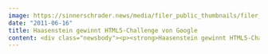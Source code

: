 ```yaml
---
image: https://sinnerschrader.news/media/filer_public_thumbnails/filer_public/96/97/9697e6bb-105f-46b8-ab24-6918987bf04a/varfoldersdjk8pxf42x64d8fxslz8jcc8fc0000gnttmp1ejosw__480x288_q85_crop_subsampling-2_upscale.jpg
date: "2011-06-16"
title: Haasenstein gewinnt HTML5-Challenge von Google
content: <div class="newsbody"><p><strong>Haasenstein gewinnt HTML5-Challenge von Google und DoubleClick<br/></strong><br/>Fliegende Tiere, Kreativität und eine clevere Programmierung haben die Jury der <a href="http&#58;//www.richmediagallery.com/en/">HTML5-Challenge von Google und DoubleClick</a> überzeugt. Die Kreativagentur Haasenstein setzte sich gegen starke Konkurrenz durch und siegte am Ende mit ihrem <a href="http&#58;//www.richmediagallery.com/haasenstein">Entwurf für einen YouTube Masthead</a>, also der Titelwerbefläche auf der YouTube-Startseite.</p><p>Die unabhängige Jury zeige sich „beeindruckt von der innovativen Verwendung von HTML5 und der hohen Effektivität der Einreichung“.</p><p>HTML5 ist eine Weiterentwicklung des bestehenden HTML-Standards. Es ermöglicht dynamische Multimedia-Inhalte ohne zusätzliche Plugins (z.B. Flash) und läuft daher auf besonders vielen Geräten, Plattformen und Browsern.</p><p><a href="http&#58;//www.richmediagallery.com/haasenstein">Haasensteins Sieger-Beitrag</a> wird in den kommenden Wochen auf YouTube geschaltet.</p><p>Timm Hanebeck, Leiter Kreation Haasenstein&#58; “Wir freuen uns über die Auszeichnung. HTML5 eröffnet uns großartige Möglichkeiten, für unsere Kunden attraktive, kreative Inhalte zu schaffen. In seiner Vielfalt öffnet ganz neue Wege in der Web-Kommunikation und Markenführung.”</p><p>Sieger-Beitrag&#58; <a href="http&#58;//www.richmediagallery.com/haasenstein">http&#58;//www.richmediagallery.com/haasenstein</a><br/>Website&#58; <a href="http&#58;//haasenstein.com">http&#58;//haasenstein.com</a></p></div>
---
```

